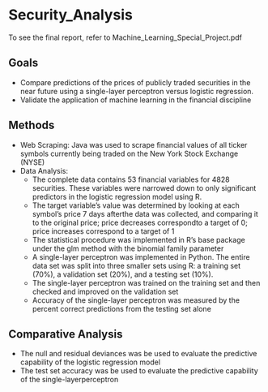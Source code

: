 # Security_Analysis
To see the final report, refer to Machine_Learning_Special_Project.pdf
## Goals
- Compare predictions of the prices of publicly traded securities in the near future using a single-layer perceptron versus logistic regression. 
- Validate the application of machine learning in the financial discipline

## Methods
- Web Scraping: Java was used to scrape financial values of all ticker symbols currently being traded on the New York Stock Exchange (NYSE)
- Data Analysis:
  <ul>
    <li>The complete data contains 53 financial variables for 4828 securities. These variables were narrowed down to only significant predictors in the logistic regression model using R.</li>
    <li>The target variable’s value was determined by looking at each symbol’s price 7 days afterthe data was collected,  and comparing it to the original price;  price decreases correspondto a target of 0; price increases correspond to a target of 1</li>
    <li>The statistical procedure was implemented in R’s base package under the glm method with the binomial family parameter</li>
    <li>A single-layer perceptron was implemented in Python. The entire data set was split into three smaller sets using R:  a training set (70%), a validation set (20%), and a testing set (10%).</li>
    <li>The single-layer perceptron was trained on the training set and then checked and improved on the validation set</li>
  <li> Accuracy of the single-layer perceptron was measured by the percent correct predictions from the testing set alone</li>
  </ul>
  
## Comparative Analysis
- The null and residual deviances was be used to evaluate the predictive capability of the logistic regression model
- The test set accuracy was be used to evaluate the predictive capability of the single-layerperceptron
